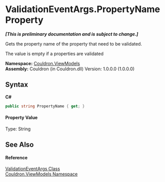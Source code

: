 # ValidationEventArgs.PropertyName Property 
 _**\[This is preliminary documentation and is subject to change.\]**_

Gets the property name of the property that need to be validated. 

 The value is empty if a properties are validated

**Namespace:**&nbsp;<a href="N_Couldron_ViewModels">Couldron.ViewModels</a><br />**Assembly:**&nbsp;Couldron (in Couldron.dll) Version: 1.0.0.0 (1.0.0.0)

## Syntax

**C#**<br />
``` C#
public string PropertyName { get; }
```


#### Property Value
Type: String

## See Also


#### Reference
<a href="T_Couldron_ViewModels_ValidationEventArgs">ValidationEventArgs Class</a><br /><a href="N_Couldron_ViewModels">Couldron.ViewModels Namespace</a><br />